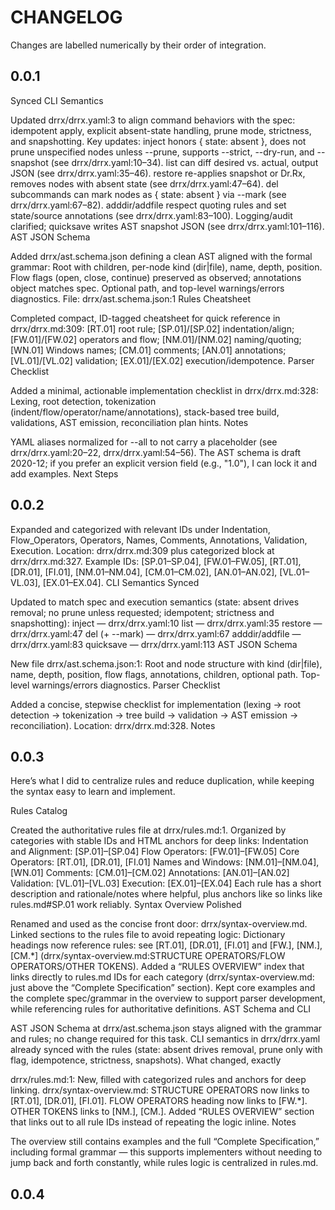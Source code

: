 # CHANGELOG

Changes are labelled numerically by their order of integration.

## 0.0.1

Synced CLI Semantics

Updated drrx/drrx.yaml:3 to align command behaviors with the spec: idempotent apply, explicit absent-state handling, prune mode, strictness, and snapshotting.
Key updates:
inject honors { state: absent }, does not prune unspecified nodes unless --prune, supports --strict, --dry-run, and --snapshot (see drrx/drrx.yaml:10–34).
list can diff desired vs. actual, output JSON (see drrx/drrx.yaml:35–46).
restore re-applies snapshot or Dr.Rx, removes nodes with absent state (see drrx/drrx.yaml:47–64).
del subcommands can mark nodes as { state: absent } via --mark (see drrx/drrx.yaml:67–82).
adddir/addfile respect quoting rules and set state/source annotations (see drrx/drrx.yaml:83–100).
Logging/audit clarified; quicksave writes AST snapshot JSON (see drrx/drrx.yaml:101–116).
AST JSON Schema

Added drrx/ast.schema.json defining a clean AST aligned with the formal grammar:
Root with children, per-node kind (dir|file), name, depth, position.
Flow flags (open, close, continue) preserved as observed; annotations object matches spec.
Optional path, and top-level warnings/errors diagnostics.
File: drrx/ast.schema.json:1
Rules Cheatsheet

Completed compact, ID-tagged cheatsheet for quick reference in drrx/drrx.md:309:
[RT.01] root rule; [SP.01]/[SP.02] indentation/align; [FW.01]/[FW.02] operators and flow; [NM.01]/[NM.02] naming/quoting; [WN.01] Windows names; [CM.01] comments; [AN.01] annotations; [VL.01]/[VL.02] validation; [EX.01]/[EX.02] execution/idempotence.
Parser Checklist

Added a minimal, actionable implementation checklist in drrx/drrx.md:328:
Lexing, root detection, tokenization (indent/flow/operator/name/annotations), stack-based tree build, validations, AST emission, reconciliation plan hints.
Notes

YAML aliases normalized for --all to not carry a placeholder (see drrx/drrx.yaml:20–22, drrx/drrx.yaml:54–56).
The AST schema is draft 2020-12; if you prefer an explicit version field (e.g., "1.0"), I can lock it and add examples.
Next Steps

## 0.0.2

Expanded and categorized with relevant IDs under Indentation, Flow_Operators, Operators, Names, Comments, Annotations, Validation, Execution.
Location: drrx/drrx.md:309 plus categorized block at drrx/drrx.md:327.
Example IDs: [SP.01–SP.04], [FW.01–FW.05], [RT.01], [DR.01], [FI.01], [NM.01–NM.04], [CM.01–CM.02], [AN.01–AN.02], [VL.01–VL.03], [EX.01–EX.04].
CLI Semantics Synced

Updated to match spec and execution semantics (state: absent drives removal; no prune unless requested; idempotent; strictness and snapshotting):
inject — drrx/drrx.yaml:10
list — drrx/drrx.yaml:35
restore — drrx/drrx.yaml:47
del (+ --mark) — drrx/drrx.yaml:67
adddir/addfile — drrx/drrx.yaml:83
quicksave — drrx/drrx.yaml:113
AST JSON Schema

New file drrx/ast.schema.json:1:
Root and node structure with kind (dir|file), name, depth, position, flow flags, annotations, children, optional path.
Top-level warnings/errors diagnostics.
Parser Checklist

Added a concise, stepwise checklist for implementation (lexing → root detection → tokenization → tree build → validation → AST emission → reconciliation).
Location: drrx/drrx.md:328.
Notes

## 0.0.3

Here’s what I did to centralize rules and reduce duplication, while keeping the syntax easy to learn and implement.

Rules Catalog

Created the authoritative rules file at drrx/rules.md:1.
Organized by categories with stable IDs and HTML anchors for deep links:
Indentation and Alignment: [SP.01]–[SP.04]
Flow Operators: [FW.01]–[FW.05]
Core Operators: [RT.01], [DR.01], [FI.01]
Names and Windows: [NM.01]–[NM.04], [WN.01]
Comments: [CM.01]–[CM.02]
Annotations: [AN.01]–[AN.02]
Validation: [VL.01]–[VL.03]
Execution: [EX.01]–[EX.04]
Each rule has a short description and rationale/notes where helpful, plus anchors like <a id="SP.01"></a> so links like rules.md#SP.01 work reliably.
Syntax Overview Polished

Renamed and used as the concise front door: drrx/syntax-overview.md.
Linked sections to the rules file to avoid repeating logic:
Dictionary headings now reference rules: see [RT.01], [DR.01], [FI.01] and [FW.], [NM.], [CM.*] (drrx/syntax-overview.md:STRUCTURE OPERATORS/FLOW OPERATORS/OTHER TOKENS).
Added a “RULES OVERVIEW” index that links directly to rules.md IDs for each category (drrx/syntax-overview.md: just above the “Complete Specification” section).
Kept core examples and the complete spec/grammar in the overview to support parser development, while referencing rules for authoritative definitions.
AST Schema and CLI

AST JSON Schema at drrx/ast.schema.json stays aligned with the grammar and rules; no change required for this task.
CLI semantics in drrx/drrx.yaml already synced with the rules (state: absent drives removal, prune only with flag, idempotence, strictness, snapshots).
What changed, exactly

drrx/rules.md:1: New, filled with categorized rules and anchors for deep linking.
drrx/syntax-overview.md:
STRUCTURE OPERATORS now links to [RT.01], [DR.01], [FI.01].
FLOW OPERATORS heading now links to [FW.*].
OTHER TOKENS links to [NM.], [CM.].
Added “RULES OVERVIEW” section that links out to all rule IDs instead of repeating the logic inline.
Notes

The overview still contains examples and the full “Complete Specification,” including formal grammar — this supports implementers without needing to jump back and forth constantly, while rules logic is centralized in rules.md.

## 0.0.4
